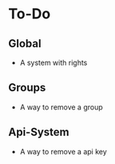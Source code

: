 # To-Do

## Global
 - A system with rights

## Groups
 - A way to remove a group

## Api-System
 - A way to remove a api key